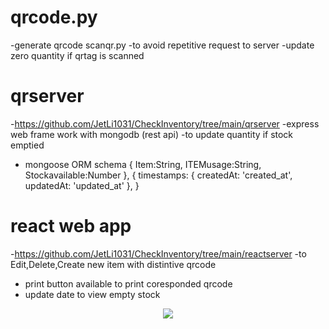 
# qrcode.py 
-generate qrcode
scanqr.py
-to avoid repetitive request to server 
-update zero quantity if qrtag is scanned  

# qrserver 
-<https://github.com/JetLi1031/CheckInventory/tree/main/qrserver>
-express web frame work with mongodb (rest api)
-to update quantity if stock emptied 
- mongoose ORM schema 
{
    Item:String,
    ITEMusage:String,
    Stockavailable:Number
}, {
    timestamps: { createdAt: 'created_at', updatedAt: 'updated_at' },
  }
  

# react web app 
-<https://github.com/JetLi1031/CheckInventory/tree/main/reactserver>
-to Edit,Delete,Create new item with distintive qrcode
- print button available to print coresponded qrcode
- update date to view empty stock


<p align="center">
  <img 
    src="https://github.com/JetLi1031/CheckInventory/blob/main/output.gif"
  >
</p>
